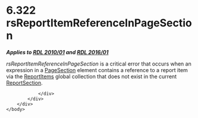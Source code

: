 <html dir="LTR" xmlns:mshelp="http://msdn.microsoft.com/mshelp" xmlns:ddue="http://ddue.schemas.microsoft.com/authoring/2003/5" xmlns:xlink="http://www.w3.org/1999/xlink" xmlns:tool="http://www.microsoft.com/tooltip">
    <head>
        <meta http-equiv="Content-Type" content="text/html; CHARSET=utf-8"></meta>
        <meta name="save" content="history"></meta>
        <title>6.322 rsReportItemReferenceInPageSection</title>
        <xml>
            <mshelp:toctitle title="6.322 rsReportItemReferenceInPageSection"></mshelp:toctitle>
            <mshelp:rltitle title="[MS-RDL]: rsReportItemReferenceInPageSection"></mshelp:rltitle>
            <mshelp:keyword index="A" term="8a9a3835-0771-4adb-b68b-ca1d90a000af"></mshelp:keyword>
            <mshelp:attr name="DCSext.ContentType" value="open specification"></mshelp:attr>
            <mshelp:attr name="AssetID" value="8a9a3835-0771-4adb-b68b-ca1d90a000af"></mshelp:attr>
            <mshelp:attr name="TopicType" value="kbRef"></mshelp:attr>
            <mshelp:attr name="DCSext.Title" value="[MS-RDL]: rsReportItemReferenceInPageSection" />
        </xml>
    </head>
    <body>
        <div id="header">
            <h1 class="heading">6.322 rsReportItemReferenceInPageSection</h1>
        </div>
        <div id="mainSection">
            <div id="mainBody">
                <div id="allHistory" class="saveHistory"></div>
                <div id="sectionSection0" class="section" name="collapseableSection">
                    

<p><b><i>Applies to </i></b><a href="3428e690-a348-4ec7-8a6a-8efb42d2cdee.md"><b><i>RDL 2010/01</i></b></a><b><i>
and </i></b><a href="52ce3983-2bfc-4e72-9359-42aaf5fe4509.md"><b><i>RDL 2016/01</i></b></a></p>

<p><i>rsReportItemReferenceInPageSection</i> is a critical
error that occurs when an expression in a <a href="afff0921-7d95-4216-8f28-635c67d539d8.md">PageSection</a> element
contains a reference to a report item via the <a href="8c87f4fe-4eeb-4cb8-90e2-308c266dfe0f.md">ReportItems</a> global
collection that does not exist in the current <a href="96c3d25f-d8ce-4fe4-ab03-592edaa4a1da.md">ReportSection</a>.</p>


                </div>
            </div>
        </div>
    </body>
</html>
